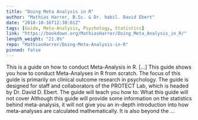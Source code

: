 ```yaml
---
title: "Doing Meta Analysis in R"
author: "Mathias Harrer, B.Sc. & Dr. habil. David Ebert"
date: "2018-10-16T12:38:01Z"
tags: [Guide, Meta-Analysis, Psychology, Statistics]
link: "https://bookdown.org/MathiasHarrer/Doing_Meta_Analysis_in_R/"
length_weight: "21.8%"
repo: "MathiasHarrer/Doing-Meta-Analysis-in-R"
pinned: false
---
```


This is a guide on how to conduct Meta-Analysis in R. [...] This guide shows you how to conduct Meta-Analyses in R from scratch. The focus of this guide is primarily on clinical outcome research in psychology. The guide is designed for staff and collaborators of the PROTECT Lab, which is headed by Dr. David D. Ebert. The guide will teach you how to: What this guide will not cover Although this guide will provide some information on the statistics behind meta-analysis, it will not give you an in-depth introduction into how meta-analyses are calculated mathematically. It is also beyond the ...
